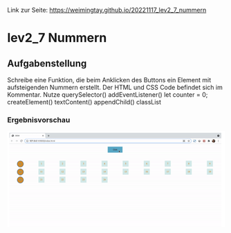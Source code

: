 Link zur Seite: https://weimingtay.github.io/20221117_lev2_7_nummern

# lev2_7 Nummern

## Aufgabenstellung


Schreibe eine Funktion, die beim Anklicken des Buttons ein Element mit aufsteigenden Nummern erstellt.
Der HTML und CSS Code befindet sich im Kommentar.
Nutze
querySelector()
addEventListener()
let counter = 0;
createElement()
textContent()
appendChild()
classList

### Ergebnisvorschau
![Alt text](assets/img/Screenshot%202022-11-17%20195229.png)